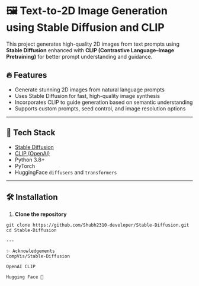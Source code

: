 # 🖼️ Text-to-2D Image Generation using Stable Diffusion and CLIP

This project generates high-quality 2D images from text prompts using **Stable Diffusion** enhanced with **CLIP (Contrastive Language–Image Pretraining)** for better prompt understanding and guidance.

## 🔥 Features

- Generate stunning 2D images from natural language prompts
- Uses Stable Diffusion for fast, high-quality image synthesis
- Incorporates CLIP to guide generation based on semantic understanding
- Supports custom prompts, seed control, and image resolution options

---

## 🚀 Tech Stack

- [Stable Diffusion](https://github.com/CompVis/stable-diffusion)
- [CLIP (OpenAI)](https://github.com/openai/CLIP)
- Python 3.8+
- PyTorch
- HuggingFace `diffusers` and `transformers`

---

## 🛠️ Installation

1. **Clone the repository**  
```
git clone https://github.com/Shubh2310-developer/Stable-Diffusion.git
cd Stable-Diffusion

---

✨ Acknowledgements
CompVis/Stable-Diffusion

OpenAI CLIP

Hugging Face 🤗
